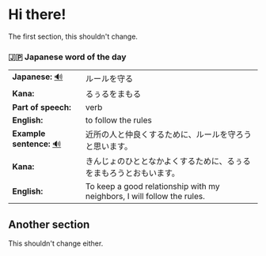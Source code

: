 # Hi there!

The first section, this shouldn't change.

### 🇯🇵 Japanese word of the day

<!-- START WORD OF THE DAY -->
<table>
  <tr><td><strong>Japanese:</strong> <a href="https://wotd.transparent.com/japanese/2021/words/JPNjp_00068.mp3">🔊</a></td><td>ルールを守る</td></tr>
  <tr><td><strong>Kana:</strong></td><td>るぅるをまもる</td></tr>
  <tr><td><strong>Part of speech:</strong></td><td>verb</td></tr>
  <tr><td><strong>English:</strong></td><td>to follow the rules</td></tr>
  <tr><td><strong>Example sentence:</strong> <a href="https://wotd.transparent.com/japanese/2021/sentences/JPNjp_00434.mp3">🔊</a></td><td>近所の人と仲良くするために、ルールを守ろうと思います。</td></tr>
  <tr><td><strong>Kana:</strong></td><td>きんじょのひととなかよくするために、るぅるをまもろうとおもいます。</td></tr>
  <tr><td><strong>English:</strong></td><td>To keep a good relationship with my neighbors, I will follow the rules.</td></tr>
</table>
<!-- END WORD OF THE DAY -->

## Another section
This shouldn't change either.
